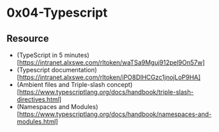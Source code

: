 # 0x04-Typescript

## Resource

- (TypeScript in 5 minutes)[https://intranet.alxswe.com/rltoken/waTSa9Mguj912pel9On57w]
- (Typescript documentation)[https://intranet.alxswe.com/rltoken/iPO8DlHCGzc1jnojLoP9HA]
- (Ambient files and Triple-slash concept)[https://www.typescriptlang.org/docs/handbook/triple-slash-directives.html]
- (Namespaces and Modules)[https://www.typescriptlang.org/docs/handbook/namespaces-and-modules.html]
